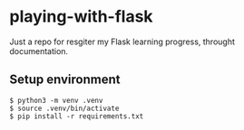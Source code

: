 # playing-with-flask

Just a repo for resgiter my Flask learning progress, throught documentation.

## Setup environment

```console
$ python3 -m venv .venv
$ source .venv/bin/activate
$ pip install -r requirements.txt
```
